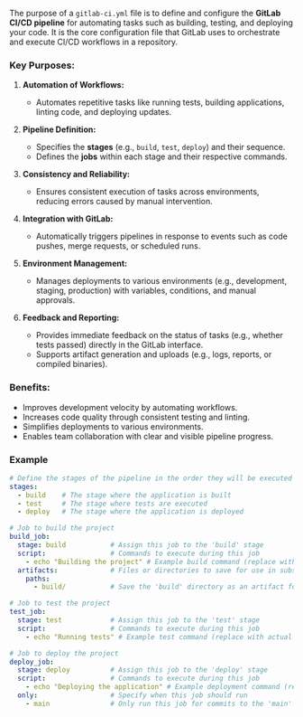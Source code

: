 The purpose of a `gitlab-ci.yml` file is to define and configure the **GitLab CI/CD pipeline** for automating tasks such as building, testing, and deploying your code. It is the core configuration file that GitLab uses to orchestrate and execute CI/CD workflows in a repository.

### Key Purposes:

1. **Automation of Workflows:**
    - Automates repetitive tasks like running tests, building applications, linting code, and deploying updates.
      
2. **Pipeline Definition:**
    - Specifies the **stages** (e.g., `build`, `test`, `deploy`) and their sequence.
    - Defines the **jobs** within each stage and their respective commands.
      
3. **Consistency and Reliability:**
    - Ensures consistent execution of tasks across environments, reducing errors caused by manual intervention.
      
4. **Integration with GitLab:**
    - Automatically triggers pipelines in response to events such as code pushes, merge requests, or scheduled runs.
      
5. **Environment Management:**
    - Manages deployments to various environments (e.g., development, staging, production) with variables, conditions, and manual approvals.
      
6. **Feedback and Reporting:**
    - Provides immediate feedback on the status of tasks (e.g., whether tests passed) directly in the GitLab interface.
    - Supports artifact generation and uploads (e.g., logs, reports, or compiled binaries).

### Benefits:

- Improves development velocity by automating workflows.
- Increases code quality through consistent testing and linting.
- Simplifies deployments to various environments.
- Enables team collaboration with clear and visible pipeline progress.

### Example 

```yaml
# Define the stages of the pipeline in the order they will be executed
stages:
  - build    # The stage where the application is built
  - test     # The stage where tests are executed
  - deploy   # The stage where the application is deployed

# Job to build the project
build_job:
  stage: build           # Assign this job to the 'build' stage
  script:                # Commands to execute during this job
    - echo "Building the project" # Example build command (replace with actual build steps)
  artifacts:             # Files or directories to save for use in subsequent jobs
    paths:
      - build/           # Save the 'build' directory as an artifact for later stages

# Job to test the project
test_job:
  stage: test            # Assign this job to the 'test' stage
  script:                # Commands to execute during this job
    - echo "Running tests" # Example test command (replace with actual test steps)

# Job to deploy the project
deploy_job:
  stage: deploy          # Assign this job to the 'deploy' stage
  script:                # Commands to execute during this job
    - echo "Deploying the application" # Example deployment command (replace with actual deployment steps)
  only:                  # Specify when this job should run
    - main               # Only run this job for commits to the 'main' branch

```